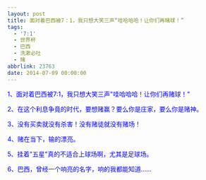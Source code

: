 ```yaml
---
layout: post
title: 面对着巴西被7：1，我只想大笑三声“哇哈哈哈！让你们再赌球！”
tags:
  - '7:1'
  - 世界杯
  - 巴西
  - 洗漱必吐
  - 赌
abbrlink: 23763
date: 2014-07-09 00:00:00
---
```


<!-- build time:Sat Jun 23 2018 12:05:16 GMT+0800 (中国标准时间) -->

<span style="color:#00f">1、面对着巴西被7:1，我只想大笑三声"哇哈哈哈！让你们再赌球！"</span>

<span style="color:#00f">2、在这个利息争竟的时代，要想赌赢？要么你是庄家，要么你是赌神。</span>

<span style="color:#00f">3、没有买卖就没有杀害！没有赌徒就没有赌场！</span>

<span style="color:#00f">4、赌在当下，输的漂亮。</span>

<span style="color:#00f">5、挂着"五星"真的不适合上球场啊，尤其是足球场。</span>

<span style="color:#00f">6、巴西，曾经一个响亮的名字，响的我都能知道......</span>
<!-- rebuild by neat -->